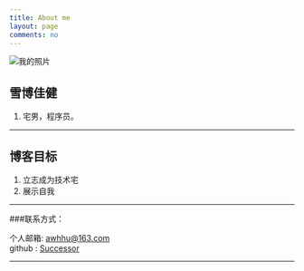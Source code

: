 ```yaml
---
title: About me
layout: page
comments: no
---
```

![我的照片](https://lh6.googleusercontent.com/-ysXSgaZ7iWM/Uq0oJzERaFI/AAAAAAAAAIw/XDc6LtKPOro/w140-h140-p/6.jpg)     
## 雪博佳健
1. 宅男，程序员。       	

---
## 博客目标
1. 立志成为技术宅
2. 展示自我

----

###联系方式：        

个人邮箱: [awhhu@163.com](mailto:awhhu@163.com)     
github : [Successor](https://github.com/Successor)        


----


